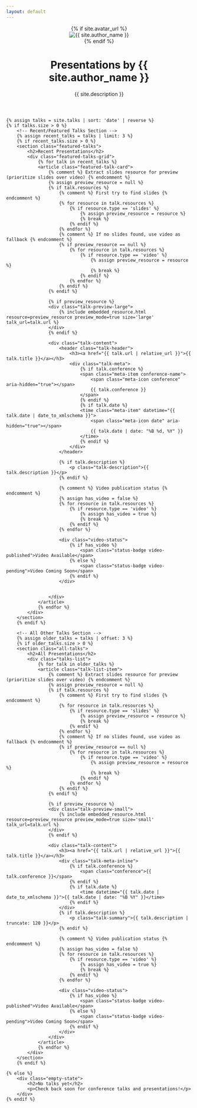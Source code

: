 ```yaml
---
layout: default
---
```


<div class="home-page">
    <header class="hero-section" {% if site.hero_background %}style="background-image: linear-gradient(135deg, rgba(99, 102, 241, 0.3) 0%, rgba(79, 70, 229, 0.5) 100%), url('{{ site.hero_background }}');"{% endif %}>
        {% if site.avatar_url %}
        <div class="hero-image">
            <img src="{{ site.avatar_url }}" alt="{{ site.author_name }}" class="author-avatar">
        </div>
        {% endif %}
        <div class="hero-content">
            <h1>Presentations by {{ site.author_name }}</h1>
            <p class="hero-description">{{ site.description }}</p>
        </div>
    </header>

    {% assign talks = site.talks | sort: 'date' | reverse %}
    {% if talks.size > 0 %}
        <!-- Recent/Featured Talks Section -->
        {% assign recent_talks = talks | limit: 3 %}
        {% if recent_talks.size > 0 %}
        <section class="featured-talks">
            <h2>Recent Presentations</h2>
            <div class="featured-talks-grid">
                {% for talk in recent_talks %}
                <article class="featured-talk-card">
                    {% comment %} Extract slides resource for preview (prioritize slides over video) {% endcomment %}
                    {% assign preview_resource = null %}
                    {% if talk.resources %}
                        {% comment %} First try to find slides {% endcomment %}
                        {% for resource in talk.resources %}
                            {% if resource.type == 'slides' %}
                                {% assign preview_resource = resource %}
                                {% break %}
                            {% endif %}
                        {% endfor %}
                        {% comment %} If no slides found, use video as fallback {% endcomment %}
                        {% if preview_resource == null %}
                            {% for resource in talk.resources %}
                                {% if resource.type == 'video' %}
                                    {% assign preview_resource = resource %}
                                    {% break %}
                                {% endif %}
                            {% endfor %}
                        {% endif %}
                    {% endif %}

                    {% if preview_resource %}
                    <div class="talk-preview-large">
                        {% include embedded_resource.html resource=preview_resource preview_mode=true size='large' talk_url=talk.url %}
                    </div>
                    {% endif %}

                    <div class="talk-content">
                        <header class="talk-header">
                            <h3><a href="{{ talk.url | relative_url }}">{{ talk.title }}</a></h3>
                            <div class="talk-meta">
                                {% if talk.conference %}
                                <span class="meta-item conference-name">
                                    <span class="meta-icon conference" aria-hidden="true"></span>
                                    {{ talk.conference }}
                                </span>
                                {% endif %}
                                {% if talk.date %}
                                <time class="meta-item" datetime="{{ talk.date | date_to_xmlschema }}">
                                    <span class="meta-icon date" aria-hidden="true"></span>
                                    {{ talk.date | date: "%B %d, %Y" }}
                                </time>
                                {% endif %}
                            </div>
                        </header>

                        {% if talk.description %}
                            <p class="talk-description">{{ talk.description }}</p>
                        {% endif %}

                        {% comment %} Video publication status {% endcomment %}
                        {% assign has_video = false %}
                        {% for resource in talk.resources %}
                            {% if resource.type == 'video' %}
                                {% assign has_video = true %}
                                {% break %}
                            {% endif %}
                        {% endfor %}
                        
                        <div class="video-status">
                            {% if has_video %}
                                <span class="status-badge video-published">Video Available</span>
                            {% else %}
                                <span class="status-badge video-pending">Video Coming Soon</span>
                            {% endif %}
                        </div>


                    </div>
                </article>
                {% endfor %}
            </div>
        </section>
        {% endif %}

        <!-- All Other Talks Section -->
        {% assign older_talks = talks | offset: 3 %}
        {% if older_talks.size > 0 %}
        <section class="all-talks">
            <h2>All Presentations</h2>
            <div class="talks-list">
                {% for talk in older_talks %}
                <article class="talk-list-item">
                    {% comment %} Extract slides resource for preview (prioritize slides over video) {% endcomment %}
                    {% assign preview_resource = null %}
                    {% if talk.resources %}
                        {% comment %} First try to find slides {% endcomment %}
                        {% for resource in talk.resources %}
                            {% if resource.type == 'slides' %}
                                {% assign preview_resource = resource %}
                                {% break %}
                            {% endif %}
                        {% endfor %}
                        {% comment %} If no slides found, use video as fallback {% endcomment %}
                        {% if preview_resource == null %}
                            {% for resource in talk.resources %}
                                {% if resource.type == 'video' %}
                                    {% assign preview_resource = resource %}
                                    {% break %}
                                {% endif %}
                            {% endfor %}
                        {% endif %}
                    {% endif %}

                    {% if preview_resource %}
                    <div class="talk-preview-small">
                        {% include embedded_resource.html resource=preview_resource preview_mode=true size='small' talk_url=talk.url %}
                    </div>
                    {% endif %}

                    <div class="talk-content">
                        <h3><a href="{{ talk.url | relative_url }}">{{ talk.title }}</a></h3>
                        <div class="talk-meta-inline">
                            {% if talk.conference %}
                                <span class="conference">{{ talk.conference }}</span>
                            {% endif %}
                            {% if talk.date %}
                                <time datetime="{{ talk.date | date_to_xmlschema }}">{{ talk.date | date: "%B %Y" }}</time>
                            {% endif %}
                        </div>
                        {% if talk.description %}
                            <p class="talk-summary">{{ talk.description | truncate: 120 }}</p>
                        {% endif %}
                        
                        {% comment %} Video publication status {% endcomment %}
                        {% assign has_video = false %}
                        {% for resource in talk.resources %}
                            {% if resource.type == 'video' %}
                                {% assign has_video = true %}
                                {% break %}
                            {% endif %}
                        {% endfor %}
                        
                        <div class="video-status">
                            {% if has_video %}
                                <span class="status-badge video-published">Video Available</span>
                            {% else %}
                                <span class="status-badge video-pending">Video Coming Soon</span>
                            {% endif %}
                        </div>
                    </div>
                </article>
                {% endfor %}
            </div>
        </section>
        {% endif %}

    {% else %}
        <div class="empty-state">
            <h2>No talks yet</h2>
            <p>Check back soon for conference talks and presentations!</p>
        </div>
    {% endif %}
</div>
